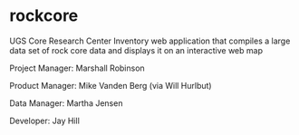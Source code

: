# rockcore
UGS Core Research Center Inventory web application that compiles a large data set of rock core data and displays it on an interactive web map

Project Manager: 
Marshall Robinson

Product Manager:
Mike Vanden Berg (via Will Hurlbut)

Data Manager:
Martha Jensen

Developer:
Jay Hill
